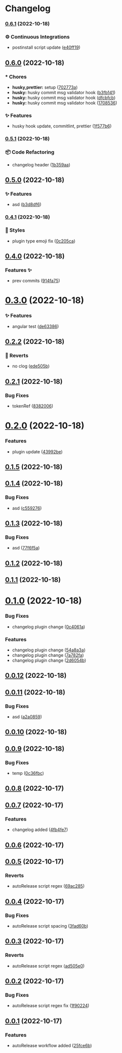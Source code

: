 # Changelog

### [0.6.1](https://github.com/AnkitC1598/release-it/compare/v0.6.0...v0.6.1) (2022-10-18)


### ⚙️ Continuous Integrations

* postinstall script update ([e40ff19](https://github.com/AnkitC1598/release-it/commit/e40ff1979737cf991c451cadb60bef10ef662db3))

## [0.6.0](https://github.com/AnkitC1598/release-it/compare/v0.5.1...v0.6.0) (2022-10-18)


### * Chores

* **husky,prettier:** setup ([702773a](https://github.com/AnkitC1598/release-it/commit/702773a80dcfd529f754b324521511a26508484d))
* **husky:** husky commit msg validator hook ([b3fb141](https://github.com/AnkitC1598/release-it/commit/b3fb141c876078615832ba22805a9e499a679437))
* **husky:** husky commit msg validator hook ([dfcbfcb](https://github.com/AnkitC1598/release-it/commit/dfcbfcb8ec3912c85fc012d7bf2895bc3b6d8f34))
* **husky:** husky commit msg validator hook ([1708536](https://github.com/AnkitC1598/release-it/commit/17085367934e09ca1bae6c85f43e9f5b7ca45e18))


### ✨ Features

* husky hook update, commitlint, prettier ([1f577b6](https://github.com/AnkitC1598/release-it/commit/1f577b664dc672beb2514c9e3359b6f7217efafb))

### [0.5.1](https://github.com/AnkitC1598/release-it/compare/v0.5.0...v0.5.1) (2022-10-18)

### 📦 Code Refactoring

-   changelog header ([1b359aa](https://github.com/AnkitC1598/release-it/commit/1b359aaf42e00021e20b2c8ebdf30b7c4c03b303))

## [0.5.0](https://github.com/AnkitC1598/release-it/compare/v0.4.1...v0.5.0) (2022-10-18)

### ✨ Features

-   asd ([b3d8df6](https://github.com/AnkitC1598/release-it/commit/b3d8df683f387410d57622ed2865b669c5772c55))

### [0.4.1](https://github.com/AnkitC1598/release-it/compare/v0.4.0...v0.4.1) (2022-10-18)

### 💎 Styles

-   plugin type emoji fix ([0c205ca](https://github.com/AnkitC1598/release-it/commit/0c205ca2febe7742ea92917a19cb05fe4a823342))

## [0.4.0](https://github.com/AnkitC1598/release-it/compare/v0.3.0...v0.4.0) (2022-10-18)

### Features :sparkles:

-   prev commits ([914fa75](https://github.com/AnkitC1598/release-it/commit/914fa758a1623e3b7d8542bc58c6065a6bfc6367))

# [0.3.0](https://github.com/AnkitC1598/release-it/compare/v0.2.2...v0.3.0) (2022-10-18)

### ✨ Features

-   angular test ([de63386](https://github.com/AnkitC1598/release-it/commit/de633864233da82a047629554c426b04a7f209db))

## [0.2.2](https://github.com/AnkitC1598/release-it/compare/v0.2.1...v0.2.2) (2022-10-18)

### 🐛 Reverts

-   no clog ([ede505b](https://github.com/AnkitC1598/release-it/commit/ede505b962d3367f108e98814e2ca1c1f0544ab5))

## [0.2.1](https://github.com/AnkitC1598/release-it/compare/v0.2.0...v0.2.1) (2022-10-18)

### Bug Fixes

-   tokenRef ([8382006](https://github.com/AnkitC1598/release-it/commit/83820064fc9ddba441ea87856d17428290aa951b))

# [0.2.0](https://github.com/AnkitC1598/release-it/compare/v0.1.5...v0.2.0) (2022-10-18)

### Features

-   plugin update ([43992be](https://github.com/AnkitC1598/release-it/commit/43992be590f2575389f3c32c4f3b57ec1d2a1122))

## [0.1.5](https://github.com/AnkitC1598/release-it/compare/v0.1.4...v0.1.5) (2022-10-18)

## [0.1.4](https://github.com/AnkitC1598/release-it/compare/v0.1.3...v0.1.4) (2022-10-18)

### Bug Fixes

-   asd ([c559276](https://github.com/AnkitC1598/release-it/commit/c5592765f9e2a3a1100461e2bb26de44fd377e4c))

## [0.1.3](https://github.com/AnkitC1598/release-it/compare/v0.1.2...v0.1.3) (2022-10-18)

### Bug Fixes

-   asd ([77f6f5a](https://github.com/AnkitC1598/release-it/commit/77f6f5a0306b906bf7ea79d1438799fb2762d632))

## [0.1.2](https://github.com/AnkitC1598/release-it/compare/v0.1.1...v0.1.2) (2022-10-18)

## [0.1.1](https://github.com/AnkitC1598/release-it/compare/v0.1.0...v0.1.1) (2022-10-18)

# [0.1.0](https://github.com/AnkitC1598/release-it/compare/v0.0.12...v0.1.0) (2022-10-18)

### Bug Fixes

-   changelog plugin change ([0c4061a](https://github.com/AnkitC1598/release-it/commit/0c4061a7f7fced51bd0994fb0f3fbafe885dffc7))

### Features

-   changelog plugin change ([54a8a3a](https://github.com/AnkitC1598/release-it/commit/54a8a3ac8aaebb7d2d663d8d40896b78aa344c62))
-   changelog plugin change ([7a782fa](https://github.com/AnkitC1598/release-it/commit/7a782fa2f01199737d508c250a81b30bcd63b7b3))
-   changelog plugin change ([2d6054b](https://github.com/AnkitC1598/release-it/commit/2d6054b29f46e564ba1a8f5dbbdfd4b9e8e022a9))

## [0.0.12](https://github.com/AnkitC1598/release-it/compare/v0.0.11...v0.0.12) (2022-10-18)

## [0.0.11](https://github.com/AnkitC1598/release-it/compare/v0.0.10...v0.0.11) (2022-10-18)

### Bug Fixes

-   asd ([a2a0859](https://github.com/AnkitC1598/release-it/commit/a2a0859692fc1ea167f4db56e4cc46334e5921c7))

## [0.0.10](https://github.com/AnkitC1598/release-it/compare/v0.0.9...v0.0.10) (2022-10-18)

## [0.0.9](https://github.com/AnkitC1598/release-it/compare/0.0.8...v0.0.9) (2022-10-18)

### Bug Fixes

-   temp ([0c36fbc](https://github.com/AnkitC1598/release-it/commit/0c36fbc15178612108ece47ec194bdc2aa2df3fb))

## [0.0.8](https://github.com/AnkitC1598/release-it/compare/0.0.7...0.0.8) (2022-10-17)

## [0.0.7](https://github.com/AnkitC1598/release-it/compare/0.0.6...0.0.7) (2022-10-17)

### Features

-   changelog added ([4fb4fe7](https://github.com/AnkitC1598/release-it/commit/4fb4fe742803b4113a204f2004236b61406a0269))

## [0.0.6](https://github.com/AnkitC1598/release-it/compare/0.0.5...0.0.6) (2022-10-17)

## [0.0.5](https://github.com/AnkitC1598/release-it/compare/0.0.4...0.0.5) (2022-10-17)

### Reverts

-   autoRelease script regex ([69ac285](https://github.com/AnkitC1598/release-it/commit/69ac2852ae5651ee711ad643322dc9a0b560d00d))

## [0.0.4](https://github.com/AnkitC1598/release-it/compare/0.0.3...0.0.4) (2022-10-17)

### Bug Fixes

-   autoRelease script spacing ([3fad60b](https://github.com/AnkitC1598/release-it/commit/3fad60b4dc42b93487379fbe23c669fecf736a52))

## [0.0.3](https://github.com/AnkitC1598/release-it/compare/0.0.2...0.0.3) (2022-10-17)

### Reverts

-   autoRelease script regex ([ad505e0](https://github.com/AnkitC1598/release-it/commit/ad505e0ddc3809974bfbafd33f24d27ce1a36e28))

## [0.0.2](https://github.com/AnkitC1598/release-it/compare/0.0.1...0.0.2) (2022-10-17)

### Bug Fixes

-   autoRelease script regex fix ([1f90224](https://github.com/AnkitC1598/release-it/commit/1f90224d378cba87f16ed4d240101062c1f5898b))

## [0.0.1](https://github.com/AnkitC1598/release-it/compare/25fce6b3085740dec88b7d3601c42f0712d83b5e...0.0.1) (2022-10-17)

### Features

-   autoRelease workflow added ([25fce6b](https://github.com/AnkitC1598/release-it/commit/25fce6b3085740dec88b7d3601c42f0712d83b5e))
